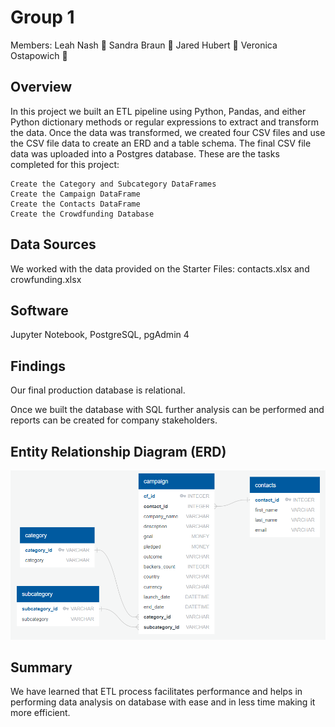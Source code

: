 # Group 1 
Members: Leah Nash 💎 Sandra Braun 💎 Jared Hubert 💎 Veronica Ostapowich 💎

## Overview
In this project we built an ETL pipeline using Python, Pandas, and either Python dictionary methods or regular expressions to extract and transform the data. Once the data was transformed, we created four CSV files and use the CSV file data to create an ERD and a table schema. The final CSV file data was uploaded into a Postgres database. These are the tasks completed for this project:

    Create the Category and Subcategory DataFrames
    Create the Campaign DataFrame
    Create the Contacts DataFrame
    Create the Crowdfunding Database

## Data Sources
We worked with the data provided on the Starter Files: contacts.xlsx and crowfunding.xlsx

## Software
Jupyter Notebook, PostgreSQL, pgAdmin 4

## Findings
Our final production database is relational. 

Once we built the database with SQL further analysis can be performed and reports can be created for company stakeholders.

## Entity Relationship Diagram (ERD)

![Entity Relationship Diagram (ERD)](Resources/ERD.png?raw=true)

## Summary
We have learned that ETL process facilitates performance and helps in performing data analysis on database with ease and in less time making it more efficient.

